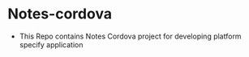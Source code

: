 # Notes-cordova

* This Repo contains Notes Cordova project for developing platform specify application
